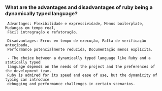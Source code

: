 ### What are the advantages and disadvantages of ruby being a dynamically typed language?

     Advantages: Flexibilidade e expressividade, Menos boilerplate, Mudanças em tempo real,
     Fácil intregração e refatoração.
     
     Disadvantages: Erros em tempo de execução, Falta de verificação antecipada, 
     Performance potencialmente reduzida, Documentação menos explícita.

     - The choice between a dynamically typed language like Ruby and a statically typed
     language depends on the needs of the project and the preferences of the development team.
     Ruby is admired for its speed and ease of use, but the dynamicity of typing can introduce 
     debugging and performance challenges in certain scenarios.
